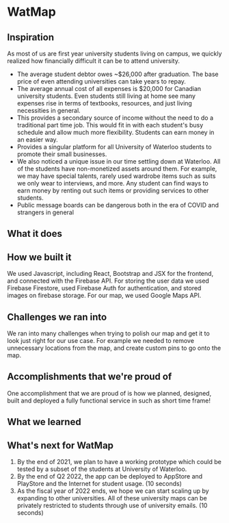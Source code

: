 # WatMap
## Inspiration
As most of us are first year university students living on campus, we quickly realized how financially difficult it can be to attend university. 
- The average student debtor owes ~$26,000 after graduation. The base price of even attending universities can take years to repay.
- The average annual cost of all expenses is $20,000 for Canadian university students. Even students still living at home see many expenses rise in terms of textbooks, resources, and just living necessities in general.
- This provides a secondary source of income without the need to do a traditional part time job. This would fit in with each student's busy schedule and allow much more flexibility. Students can earn money in an easier way.
- Provides a singular platform for all University of Waterloo students to promote their small businesses.
- We also noticed a unique issue in our time settling down at Waterloo. All of the students have non-monetized assets around them. For example, we may have special talents, rarely used wardrobe items such as suits we only wear to interviews, and more. Any student can find ways to earn money by renting out such items or providing services to other students.
- Public message boards can be dangerous both in the era of COVID and strangers in general

## What it does

## How we built it
We used Javascript, including React, Bootstrap  and JSX for the frontend, and connected with the Firebase API. For storing the user data we used Firebase Firestore, used Firebase Auth for authentication, and stored images on firebase storage. For our map, we used Google Maps API.

## Challenges we ran into
We ran into many challenges when trying to polish our map and get it to look just right for our use case. For example we needed to remove unnecessary locations from the map, and create custom pins to go onto the map.

## Accomplishments that we're proud of
One accomplishment that we are proud of is how we planned, designed, built and deployed a fully functional service in such as short time frame!

## What we learned

## What's next for WatMap
1. By the end of 2021, we plan to have a working prototype which could be tested by a subset of the students at University of Waterloo. 
2. By the end of Q2 2022, the app can be deployed to AppStore and PlayStore and the Internet for student usage. (10 seconds)
3. As the fiscal year of 2022 ends, we hope we can start scaling up by expanding to other universities. All of these university maps can be privately restricted to students through use of university emails. (10 seconds)
